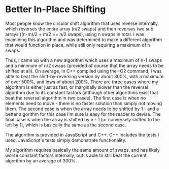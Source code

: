 # Better In-Place Shifting

Most people know the circular shift algorithm that uses reverse internally, which reverses the entire array (n/2 swaps) and then reverses two sub arrays ((n-m)/2 + m/2 == n/2 swaps), using n swaps in total. I was examining this algorithm and was determined to make a different algorithm that would function in place, while still only requiring a maximum of n swaps.

Thus, I came up with a new algorithm which uses a maximum of n-1 swaps and a minimum of n/2 swaps (provided of course that the array needs to be shifted at all). On average, in C++ compiled using the -O2 command, I was able to beat the shift-by-reversing version by about 300%, with a maximum of over 500%, and lows of about 200%. There are three cases where my algorithm is either just as fast, or marginally slower than the reversal algorithm due to its constant factors (although other algorithms exist that beat the reversal algorithm in two cases). The first case is when no elements need to move - there is no faster solution than simply not moving them. The second case is when the array needs to be shifted by 1 - and a better algorithm for this case I'm sure is easy for the reader to devise. The final case is when the array is shifted by n - 1 (or conversely shifted to the left by 1), which is basically the same as the second case.

The algorithm is provided in JavaScript and C++. C++ includes the tests I used, JavaScript's tests simply demonstrate functionality.

My algorithm requires basically the same amount of swaps, and has likely worse constant factors internally, but is able to still beat the current algorithm by an average of 300%.
